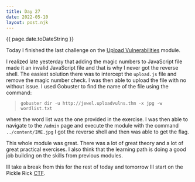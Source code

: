 ```yaml
---
title: Day 27
date: 2022-05-10
layout: post.njk
---
```


{{ page.date.toDateString }}

Today I finished the last challenge on the [Upload Vulnerabilities](https://tryhackme.com/room/uploadvulns) module. 

I realized late yesterday that adding the magic numbers to JavaScript file made it an invalid JavaScript file and that is why I never got the reverse shell. The easiest solution there was to intercept the `upload.js` file and remove the magic number check. I was then able to upload the file with no without issue. I used Gobuster to find the name of the file using the command:
>`gobuster dir -u http://jewel.uploadvulns.thm -x jpg -w wordlist.txt` 

where the word list was the one provided in the exercise. I was then able to navigate to the `/admin` page and execute the module with the command `../content/IME.jpg` I got the reverse shell and then was able to get the flag.

This whole module was great. There was a lot of great theory and a lot of great practical exercises. I also think that the learning path is doing a good job building on the skills from previous modules.

Ill take a break from this for the rest of today and tomorrow Ill start on the Pickle Rick [CTF](https://tryhackme.com/room/picklerick).